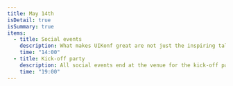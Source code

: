 ```yaml
---
title: May 14th
isDetail: true
isSummary: true
items:
  - title: Social events
    description: What makes UIKonf great are not just the inspiring talks and speakers, but the ease at which you can meet new people. Make the most of your UIKonf trip to Berlin and join one of our social events to learn more about Berlin while networking with likeminded people
    time: "14:00"
  - title: Kick-off party
    description: All social events end at the venue for the kick-off party. Pick up your conference badge, grab a beer and meet your other attendees.
    time: "19:00"
---
```

